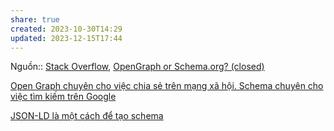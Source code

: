 ```yaml
---
share: true
created: 2023-10-30T14:29
updated: 2023-12-15T17:44
---
```


Nguồn:: [Stack Overflow](../../%E2%9C%8D%EF%B8%8FL%E1%BA%ADp%20tr%C3%ACnh/%CE%9E%20Ngu%E1%BB%93n%20v%C3%A0%20t%C3%A0i%20nguy%C3%AAn%20h%E1%BB%97%20tr%E1%BB%A3/%CE%9E%20Ngu%E1%BB%93n/Stack%20Overflow.md), [OpenGraph or Schema.org? (closed)](https://stackoverflow.com/a/17589792/3416774)

[Open Graph chuyên cho việc chia sẻ trên mạng xã hội. Schema chuyên cho việc tìm kiếm trên Google](./Open%20Graph%20chuy%C3%AAn%20cho%20vi%E1%BB%87c%20chia%20s%E1%BA%BB%20tr%C3%AAn%20m%E1%BA%A1ng%20x%C3%A3%20h%E1%BB%99i.%20Schema%20chuy%C3%AAn%20cho%20vi%E1%BB%87c%20t%C3%ACm%20ki%E1%BA%BFm%20tr%C3%AAn%20Google.md) 

[JSON-LD là một cách để tạo schema](./JSON-LD%20l%C3%A0%20m%E1%BB%99t%20c%C3%A1ch%20%C4%91%E1%BB%83%20t%E1%BA%A1o%20schema.md)